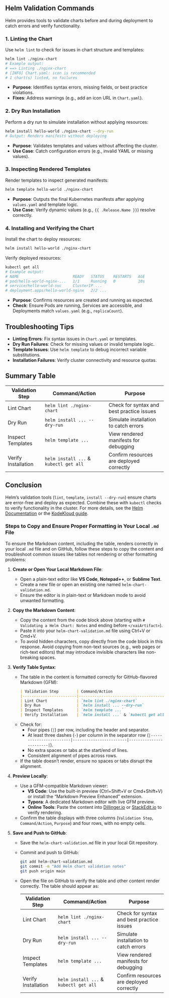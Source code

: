 
## Helm Validation Commands

Helm provides tools to validate charts before and during deployment to catch errors and verify functionality.

### 1. Linting the Chart
Use `helm lint` to check for issues in chart structure and templates:
```bash
helm lint ./nginx-chart
# Example output:
# ==> Linting ./nginx-chart
# [INFO] Chart.yaml: icon is recommended
# 1 chart(s) linted, no failures
```
- **Purpose**: Identifies syntax errors, missing fields, or best practice violations.
- **Fixes**: Address warnings (e.g., add an icon URL in `Chart.yaml`).

### 2. Dry Run Installation
Perform a dry run to simulate installation without applying resources:
```bash
helm install hello-world ./nginx-chart --dry-run
# Output: Renders manifests without deploying
```
- **Purpose**: Validates templates and values without affecting the cluster.
- **Use Case**: Catch configuration errors (e.g., invalid YAML or missing values).

### 3. Inspecting Rendered Templates
Render templates to inspect generated manifests:
```bash
helm template hello-world ./nginx-chart
```
- **Purpose**: Outputs the final Kubernetes manifests after applying `values.yaml` and template logic.
- **Use Case**: Verify dynamic values (e.g., `{{ .Release.Name }}`) resolve correctly.

### 4. Installing and Verifying the Chart
Install the chart to deploy resources:
```bash
helm install hello-world ./nginx-chart
```
Verify deployed resources:
```bash
kubectl get all
# Example output:
# NAME                        READY   STATUS    RESTARTS   AGE
# pod/hello-world-nginx-...   1/1     Running   0          10s
# service/hello-world-svc     ClusterIP ...
# deployment.apps/hello-world-nginx   2/2 ...
```
- **Purpose**: Confirms resources are created and running as expected.
- **Check**: Ensure Pods are running, Services are accessible, and Deployments match `values.yaml` (e.g., `replicaCount`).

## Troubleshooting Tips
- **Linting Errors**: Fix syntax issues in `Chart.yaml` or templates.
- **Dry Run Failures**: Check for missing values or invalid template logic.
- **Template Issues**: Use `helm template` to debug incorrect variable substitutions.
- **Installation Failures**: Verify cluster connectivity and resource quotas.

## Summary Table

| Validation Step        | Command/Action                          | Purpose                                      |
|------------------------|----------------------------------------|----------------------------------------------|
| Lint Chart             | `helm lint ./nginx-chart`              | Check for syntax and best practice issues    |
| Dry Run                | `helm install ... --dry-run`           | Simulate installation to catch errors        |
| Inspect Templates      | `helm template ...`                    | View rendered manifests for debugging        |
| Verify Installation    | `helm install ...` & `kubectl get all` | Confirm resources are deployed correctly     |

## Conclusion
Helm’s validation tools (`lint`, `template`, `install --dry-run`) ensure charts are error-free and deploy as expected. Combine these with `kubectl` checks to verify functionality in the cluster. For more details, see the [Helm Documentation](https://helm.sh/docs/) or the [KodeKloud guide](https://notes.kodekloud.com/docs/Helm-for-Beginners/Helm-Charts-Anatomy/Making-sure-Chart-is-working-as-intended).
</xaiArtifact>

### Steps to Copy and Ensure Proper Formatting in Your Local `.md` File

To ensure the Markdown content, including the table, renders correctly in your local `.md` file and on GitHub, follow these steps to copy the content and troubleshoot common issues like tables not rendering or other formatting problems:

1. **Create or Open Your Local Markdown File**:
   - Open a plain-text editor like **VS Code**, **Notepad++**, or **Sublime Text**.
   - Create a new file or open an existing one named `helm-chart-validation.md`.
   - Ensure the editor is in plain-text or Markdown mode to avoid unwanted formatting.

2. **Copy the Markdown Content**:
   - Copy the content from the code block above (starting with `# Validating a Helm Chart: Notes` and ending before `</xaiArtifact>`).
   - Paste it into your `helm-chart-validation.md` file using Ctrl+V or Cmd+V.
   - To avoid hidden characters, copy directly from the code block in this response. Avoid copying from non-text sources (e.g., web pages or rich-text editors) that may introduce invisible characters like non-breaking spaces.

3. **Verify Table Syntax**:
   - The table in the content is formatted correctly for GitHub-flavored Markdown (GFM):
     ```markdown
     | Validation Step        | Command/Action                          | Purpose                                      |
     |------------------------|----------------------------------------|----------------------------------------------|
     | Lint Chart             | `helm lint ./nginx-chart`              | Check for syntax and best practice issues    |
     | Dry Run                | `helm install ... --dry-run`           | Simulate installation to catch errors        |
     | Inspect Templates      | `helm template ...`                    | View rendered manifests for debugging        |
     | Verify Installation    | `helm install ...` & `kubectl get all` | Confirm resources are deployed correctly     |
     ```
   - Check for:
     - Four pipes (`|`) per row, including the header and separator.
     - At least three dashes (`-`) per column in the separator row (`|------------------------|------------------------|------------------------|`).
     - No extra spaces or tabs at the start/end of lines.
     - Consistent alignment of pipes across rows.
   - If the table doesn’t render, ensure no spaces or tabs disrupt the alignment.

4. **Preview Locally**:
   - Use a GFM-compatible Markdown viewer:
     - **VS Code**: Use the built-in preview (Ctrl+Shift+V or Cmd+Shift+V) or install the “Markdown Preview Enhanced” extension.
     - **Typora**: A dedicated Markdown editor with live GFM preview.
     - **Online Tools**: Paste the content into [Dillinger.io](https://dillinger.io/) or [StackEdit.io](https://stackedit.io/) to verify rendering.
   - Confirm the table displays with three columns (`Validation Step`, `Command/Action`, `Purpose`) and four rows, with no empty cells.

5. **Save and Push to GitHub**:
   - Save the `helm-chart-validation.md` file in your local Git repository.
   - Commit and push to GitHub:
     ```bash
     git add helm-chart-validation.md
     git commit -m "Add Helm chart validation notes"
     git push origin main
     ```
   - Open the file on GitHub to verify the table and other content render correctly. The table should appear as:

     | Validation Step        | Command/Action                          | Purpose                                      |
     |------------------------|----------------------------------------|----------------------------------------------|
     | Lint Chart             | `helm lint ./nginx-chart`              | Check for syntax and best practice issues    |
     | Dry Run                | `helm install ... --dry-run`           | Simulate installation to catch errors        |
     | Inspect Templates      | `helm template ...`                    | View rendered manifests for debugging        |
     | Verify Installation    | `helm install ...` & `kubectl get all` | Confirm resources are deployed correctly     |


